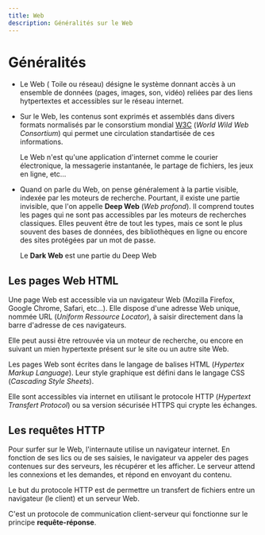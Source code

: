 ```yaml
---
title: Web
description: Généralités sur le Web
---
```



# Généralités

+ Le Web ( Toile ou réseau) désigne le système donnant accès à un ensemble de données (pages, images,
son,
 vidéo) reliées par des liens hytpertextes et accessibles sur le réseau internet.
+ Sur le Web, les contenus sont exprimés et assemblés dans divers formats normalisés par le consorstium mondial [W3C](https://www.w3.org/) (*World Wild Web Consortium*) qui permet une circulation standartisée de ces informations.

    Le Web n'est qu'une application d'internet comme le courier électronique, la messagerie instantanée, le partage de fichiers, les jeux en ligne, etc...

+ Quand on parle du Web, on pense généralement à la partie visible, indexée par les moteurs de recherche. Pourtant, il existe une partie invisible, que l'on appelle **Deep Web** (*Web profond*). Il comprend toutes les pages qui ne sont pas accessibles par les moteurs de recherches classiques. Elles peuvent être de tout les types, mais ce sont le plus souvent des bases de données, des bibliothèques en ligne ou encore des sites protégées par un mot de passe.

    Le **Dark Web** est une partie du Deep Web

## Les pages Web HTML

Une page Web est accessible via un navigateur Web (Mozilla Firefox, Google Chrome, Safari, etc...).
Elle dispose d'une adresse Web unique, nommée URL (*Uniform Ressource Locator*), à saisir
directement dans la barre d'adresse de ces navigateurs.

Elle peut aussi être retrouvée via un moteur de recherche, ou encore en suivant un mien hypertexte présent sur le site ou un autre site Web.

Les pages Web sont écrites dans le langage de balises HTML (*Hypertex Markup Language*).
Leur style graphique est défini dans le langage CSS (*Cascading Style Sheets*).

Elle sont accessibles via internet en utilisant le protocole HTTP (*Hypertext Transfert Protocol*)
ou sa version sécurisée HTTPS qui crypte les échanges.

## Les requêtes HTTP

Pour surfer sur le Web, l'internaute utilise un navigateur internet. En fonction de ses lics ou de ses saisies, le navigateur va appeler des pages contenues sur des serveurs, les récupérer et les afficher. Le serveur attend les connexions et les demandes, et répond en envoyant du contenu.

Le but du protocole HTTP est de permettre un transfert de fichiers entre un navigateur (le client) et un serveur Web.

C'est un protocole de communication client-serveur qui fonctionne sur le principe **requête-réponse**.